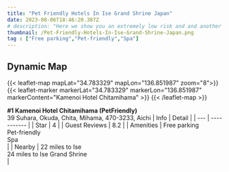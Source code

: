 ```yaml
---
title: "Pet Friendly Hotels In Ise Grand Shrine Japan"
date: 2023-08-06T18:46:20.387Z
# description: "Here we show you an extremely low risk and and another medium risk approach to earn passive income "
thumbnail: /Pet-Friendly-Hotels-In-Ise-Grand-Shrine-Japan.png
tag : ["Free parking","Pet-friendly","Spa"]
---
```


## Dynamic Map
{{< leaflet-map  mapLat="34.783329" mapLon="136.851987" zoom="8">}}
    {{< leaflet-marker markerLat="34.783329" markerLon="136.851987" markerContent="Kamenoi Hotel Chitamihama" >}}
{{< /leaflet-map >}}


**#1 Kamenoi Hotel Chitamihama (PetFriendly)**<br>39 Suhara, Okuda, Chita, Mihama, 470-3233, Aichi
| Info | Detail |
| --- | ----------- |
| Star | 4 |
| Guest Reviews | 8.2 |
| Amenities | Free parking<br>Pet-friendly<br>Spa<br> |
| Nearby | 22 miles to Ise<br>24 miles to Ise Grand Shrine<br> |

